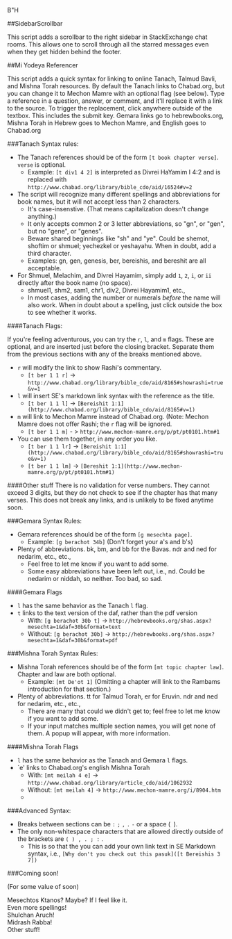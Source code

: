B"H

##SidebarScrollbar

This script adds a scrollbar to the right sidebar in StackExchange chat rooms. This allows one to scroll through all the starred messages even when they get hidden behind the footer.

##Mi Yodeya Referencer

This script adds a quick syntax for linking to online Tanach, Talmud Bavli, and Mishna Torah resources.
By default the Tanach links to Chabad.org, but you can change it to Mechon Mamre with an optional flag (see below). Type a reference in a question, answer, or comment, and it'll replace it with a link to the source. To trigger the replacement, click anywhere outside of the textbox. This includes the submit key.
Gemara links go to hebrewbooks.org, Mishna Torah in Hebrew goes to Mechon Mamre, and English goes to Chabad.org

###Tanach Syntax rules:

* The Tanach references should be of the form `[t book chapter verse]`. `verse` is optional.
  * Example: `[t div1 4 2]` is interpreted as Divrei HaYamim I 4:2 and is replaced with `http://www.chabad.org/library/bible_cdo/aid/16524#v=2`
* The script will recognize many different spellings and abbreviations for book names, but it will not accept less than 2 characters.
  * It's case-insenstive. (That means capitalization doesn't change anything.)
  * It only accepts common 2 or 3 letter abbreviations, so "gn", or "gen", but no "gene", or "genes".
  * Beware shared beginnings like "sh" and "ye". Could be shemot, shoftim or shmuel; yechezkel or yeshayahu. When in doubt, add a third character.
  * Examples: gn, gen, genesis, ber, bereishis, and bereshit are all acceptable.
* For Shmuel, Melachim, and Divrei Hayamim, simply add `1`, `2`, `i`, or `ii` directly after the book name (no space).
  * shmuel1, shm2, sam1, chr1, div2, Divrei Hayamim1, etc.,
  * In most cases, adding the number or numerals *before* the name will also work.
When in doubt about a spelling, just click outside the box to see whether it works.


####Tanach Flags:

If you're feeling adventurous, you can try the `r`, `l`, and `m` flags. These are optional, and are inserted just before the closing bracket. Separate them from the previous sections with any of the breaks mentioned above.

* `r` will modify the link to show Rashi's commentary.
  * `[t ber 1 1 r]` -> `http://www.chabad.org/library/bible_cdo/aid/8165#showrashi=true&v=1`
* `l` will insert SE's markdown link syntax with the reference as the title.
  * `[t ber 1 1 l]` -> `[Bereishit 1:1](http://www.chabad.org/library/bible_cdo/aid/8165#v=1)`
* `m` will link to Mechon Mamre instead of Chabad.org. (Note: Mechon Mamre does not offer Rashi; the `r` flag will be ignored.
  * `[t ber 1 1 m]` - > `http://www.mechon-mamre.org/p/pt/pt0101.htm#1`
* You can use them together, in any order you like.
  * `[t ber 1 1 lr]` -> `[Bereishit 1:1](http://www.chabad.org/library/bible_cdo/aid/8165#showrashi=true&v=1)`
  * `[t ber 1 1 lm]` -> `[Bereshit 1:1](http://www.mechon-mamre.org/p/pt/pt0101.htm#1)`

####Other stuff
There is no validation for verse numbers. They cannot exceed 3 digits, but they do not check to see if the chapter has that many verses. This does not break any links, and is unlikely to be fixed anytime soon.

###Gemara Syntax Rules:
* Gemara references should be of the form `[g mesechta page]`.
  * Example: `[g berachot 34b]` (Don't forget your a's and b's)
* Plenty of abbreviations. bk, bm, and bb for the Bavas. ndr and ned for nedarim, etc., etc.,
  * Feel free to let me know if you want to add some.
  * Some easy abbreviations have been left out, i.e., nd. Could be nedarim or niddah, so neither. Too bad, so sad.

####Gemara Flags
* `l` has the same behavior as the Tanach `l` flag.
* `t` links to the text version of the daf, rather than the pdf version
  * With: `[g berachot 30b t]` -> `http://hebrewbooks.org/shas.aspx?mesechta=1&daf=30b&format=text`
  * Without: `[g berachot 30b]` -> `http://hebrewbooks.org/shas.aspx?mesechta=1&daf=30b&format=pdf`

###Mishna Torah Syntax Rules:
* Mishna Torah references should be of the form `[mt topic chapter law]`. Chapter and law are both optional.
  * Example: `[mt De'ot 1]` (Omitting a chapter will link to the Rambams introduction for that section.)
* Plenty of abbreviations. tt for Talmud Torah, er for Eruvin. ndr and ned for nedarim, etc., etc.,
  * There are many that could we didn't get to; feel free to let me know if you want to add some.
  * If your input matches multiple section names, you will get none of them. A popup will appear, with more information.

####Mishna Torah Flags
* `l` has the same behavior as the Tanach and Gemara `l` flags.
* `e' links to Chabad.org's english Mishna Torah
  * With:    `[mt meilah 4 e]` -> `http://www.chabad.org/library/article_cdo/aid/1062932`
  * Without: `[mt meilah 4]` -> `http://www.mechon-mamre.org/i/8904.htm`
  * 
###Advanced Syntax:
* Breaks between sections can be `:` `;` `,` `.` `-` or a space (` `).
* The only non-whitespace characters that are allowed directly outside of the brackets are `( ) , . ; :` .
  * This is so that the you can add your own link text in SE Markdown syntax, i.e., `[Why don't you check out this pasuk]([t Bereishis 3 7])`

###Coming soon!

(For some value of soon)
  
Mesechtos Ktanos? Maybe? If I feel like it.  
Even more spellings!  
Shulchan Aruch!  
Midrash Rabba!  
Other stuff!  
